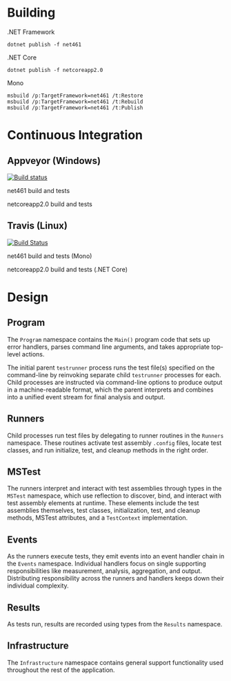 Building
========

.NET Framework
```
dotnet publish -f net461
```

.NET Core
```
dotnet publish -f netcoreapp2.0
```

Mono
```
msbuild /p:TargetFramework=net461 /t:Restore
msbuild /p:TargetFramework=net461 /t:Rebuild
msbuild /p:TargetFramework=net461 /t:Publish
```



Continuous Integration
======================

Appveyor (Windows)
------------------

[![Build status](https://ci.appveyor.com/api/projects/status/v8s72ij64an7kr87?svg=true)](https://ci.appveyor.com/project/macro187/testrunner)

net461 build and tests

netcoreapp2.0 build and tests


Travis (Linux)
--------------

[![Build Status](https://travis-ci.org/macro187/testrunner.svg?branch=master)](https://travis-ci.org/macro187/testrunner)

net461 build and tests (Mono)

netcoreapp2.0 build and tests (.NET Core)



Design
======

Program
-------

The `Program` namespace contains the `Main()` program code that sets up error
handlers, parses command line arguments, and takes appropriate top-level
actions.

The initial parent `testrunner` process runs the test file(s) specified on the
command-line by reinvoking separate child `testrunner` processes for each.
Child processes are instructed via command-line options to produce output in a
machine-readable format, which the parent interprets and combines into a unified
event stream for final analysis and output.


Runners
-------

Child processes run test files by delegating to runner routines in the `Runners`
namespace.  These routines activate test assembly `.config` files, locate test
classes, and run initialize, test, and cleanup methods in the right order.


MSTest
------

The runners interpret and interact with test assemblies through types in the
`MSTest` namespace, which use reflection to discover, bind, and interact with
test assembly elements at runtime.  These elements include the test assemblies
themselves, test classes, initialization, test, and cleanup methods, MSTest
attributes, and a `TestContext` implementation.


Events
------

As the runners execute tests, they emit events into an event handler chain in
the `Events` namespace.  Individual handlers focus on single supporting
responsibilities like measurement, analysis, aggregation, and output.
Distributing responsibility across the runners and handlers keeps down their
individual complexity.


Results
-------

As tests run, results are recorded using types from the `Results` namespace.


Infrastructure
--------------

The `Infrastructure` namespace contains general support functionality used
throughout the rest of the application.

